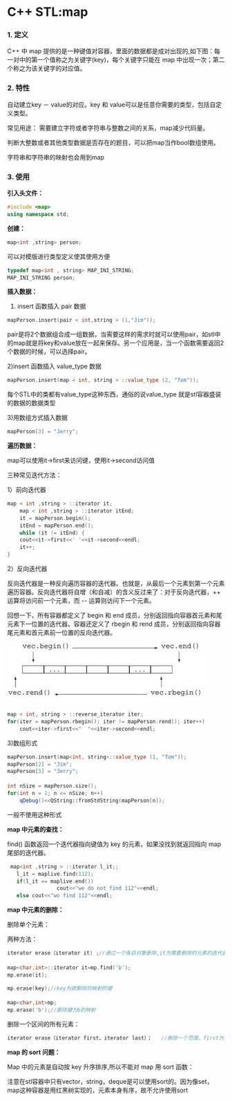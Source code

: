 # C++ STL:map

### 1. 定义

C++ 中 map 提供的是一种键值对容器，里面的数据都是成对出现的,如下图：每一对中的第一个值称之为关键字(key)，每个关键字只能在 map 中出现一次；第二个称之为该关键字的对应值。

### 2. 特性

自动建立key － value的对应。key 和 value可以是任意你需要的类型，包括自定义类型。

常见用途：
需要建立字符或者字符串与整数之间的关系，map减少代码量。

判断大整数或者其他类型数据是否存在的题目，可以把map当作bool数组使用。

字符串和字符串的映射也会用到map

### 3. 使用

**引入头文件：**

```c++
#include <map>
using namespace std;
```

**创建：**

```c++
map<int ,string> person;
```

可以对模版进行类型定义使其使用方便

```c++
typedef map<int , string> MAP_INI_STRING;
MAP_INI_STRING person;
```

**插入数据：**

1) insert 函数插入 pair 数据

```c++
mapPerson.insert(pair < int,string > (1,"Jim"));
```

pair是将2个数据组合成一组数据，当需要这样的需求时就可以使用pair，如stl中的map就是将key和value放在一起来保存。另一个应用是，当一个函数需要返回2个数据的时候，可以选择pair。 

2)insert 函数插入 value_type 数据

```c++
mapPerson.insert(map < int, string > ::value_type (2, "Tom"));
```

每个STL中的类都有value_type这种东西，通俗的说value_type 就是stl容器盛装的数据的数据类型

3)用数组方式插入数据

```c++
mapPerson[3] = "Jerry";
```

**遍历数据：**

map可以使用it->first来访问键，使用it->second访问值

三种常见迭代方法：

1）前向迭代器

```c++
map < int ,string > ::iterator it;
    map < int ,string > ::iterator itEnd;
    it = mapPerson.begin();
    itEnd = mapPerson.end();
    while (it != itEnd) {
	cout<<it->first<<' '<<it->second<<endl;  
	it++;
}
```

2）反向迭代器

反向迭代器是一种反向遍历容器的迭代器。也就是，从最后一个元素到第一个元素遍历容器。反向迭代器将自增（和自减）的含义反过来了：对于反向迭代器，++ 运算将访问前一个元素，而 -- 运算则访问下一个元素。

回想一下，所有容器都定义了 begin 和 end 成员，分别返回指向容器首元素和尾元素下一位置的迭代器。容器还定义了 rbegin 和 rend 成员，分别返回指向容器尾元素和首元素前一位置的反向迭代器。

![](./pictures/1.jpg)

```c++
map < int, string > ::reverse_iterator iter;  
for(iter = mapPerson.rbegin(); iter != mapPerson.rend(); iter++) 
	cout<<iter->first<<"  "<<iter->second<<endl;  
```

3)数组形式

```c++
mapPerson.insert(map<int, string>::value_type (1, "Tom"));
mapPerson[2] = "Jim";
mapPerson[3] = "Jerry";

int nSize = mapPerson.size();
for(int n = 1; n <= nSize; n++)
	qDebug()<<QString::fromStdString(mapPerson[n]);
```

一般不使用这种形式

**map 中元素的查找：**

 find() 函数返回一个迭代器指向键值为 key 的元素，如果没找到就返回指向 map 尾部的迭代器。 

```c++
 map<int ,string > ::iterator l_it;; 
   l_it = maplive.find(112);
   if(l_it == maplive.end())
                cout<<"we do not find 112"<<endl;
   else cout<<"wo find 112"<<endl;
```

**map 中元素的删除：**

删除单个元素：

两种方法：

```c++
iterator erase（iterator it)	;//通过一个条目对象删除,it为需要删除的元素的迭代器

map<char,int>::iterator it=mp.find('b'); 
mp.erase(it);
```

```c++
mp.erase(key);//key为欲删除的映射的键

map<char,int>mp;
mp.erase('b');//删除键为b的映射
```

删除一个区间的所有元素：

```c++
iterator erase（iterator first，iterator last）；	//删除一个范围，first为需要删除的区间的起始迭代器，last是需要删除的区间末尾迭代器的下一个位置
```

**map 的 sort 问题：**

 Map 中的元素是自动按 key 升序排序,所以不能对 map 用 sort 函数：

注意在stl容器中只有vector，string，deque是可以使用sort的。因为像set，map这种容器是用红黑树实现的，元素本身有序，故不允许使用sort
